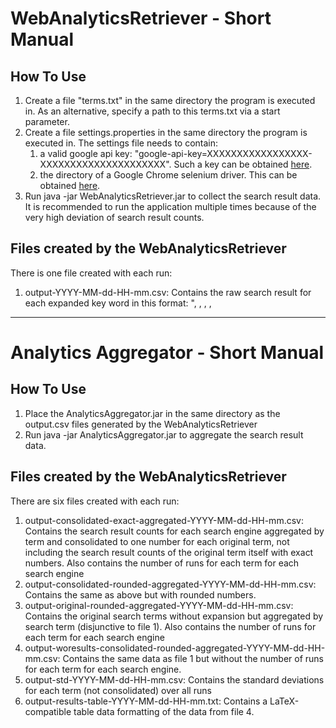 # WebAnalyticsRetriever - Short Manual

## How To Use

1. Create a file "terms.txt" in the same directory the program is executed in. As an alternative, specify a path to this terms.txt via a start parameter.
2. Create a file settings.properties in the same directory the program is executed in. The settings file needs to contain:
	1. a valid google api key: "google-api-key=XXXXXXXXXXXXXXXXX-XXXXXXXXXXXXXXXXXXXXX". Such a key can be obtained [here](href="https://developers.google.com/custom-search/v1/overview).
	2. the directory of a Google Chrome selenium driver. This can be obtained [here](https://chromedriver.chromium.org/downloads).
3. Run java -jar WebAnalyticsRetriever.jar to collect the search result data. It is recommended to run the application multiple times because of the very high deviation of search result counts.

## Files created by the WebAnalyticsRetriever

There is one file created with each run:
1. output-YYYY-MM-dd-HH-mm.csv: Contains the raw search result for each expanded key word in this format: "<platform-name>, <search-result-count-google-search-api>, <search-result-count-reddit>, <search-result-count-google-websearch>, <search-result-count-google-websearch-exact>

---

# Analytics Aggregator - Short Manual

## How To Use
1. Place the AnalyticsAggregator.jar in the same directory as the output.csv files generated by the WebAnalyticsRetriever
2. Run java -jar AnalyticsAggregator.jar to aggregate the search result data.

## Files created by the WebAnalyticsRetriever

There are six files created with each run:
1. output-consolidated-exact-aggregated-YYYY-MM-dd-HH-mm.csv: Contains the search result counts for each search engine aggregated by term and consolidated to one number for each original term, not including the search result counts of the original term itself with exact numbers. Also contains the number of runs for each term for each search engine
2. output-consolidated-rounded-aggregated-YYYY-MM-dd-HH-mm.csv: Contains the same as above but with rounded numbers.
3. output-original-rounded-aggregated-YYYY-MM-dd-HH-mm.csv: Contains the original search terms without expansion but aggregated by search term (disjunctive to file 1). Also contains the number of runs for each term for each search engine
4. output-woresults-consolidated-rounded-aggregated-YYYY-MM-dd-HH-mm.csv: Contains the same data as file 1 but without the number of runs for each term for each search engine.
5. output-std-YYYY-MM-dd-HH-mm.csv: Contains the standard deviations for each term (not consolidated) over all runs
6. output-results-table-YYYY-MM-dd-HH-mm.txt: Contains a LaTeX-compatible table data formatting of the data from file 4.
